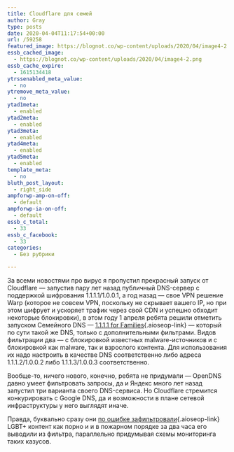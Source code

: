 ```yaml
---
title: Cloudflare для семей
author: Gray
type: posts
date: 2020-04-04T11:17:54+00:00
url: /59258
featured_image: https://blognot.co/wp-content/uploads/2020/04/image4-2.png
essb_cached_image:
  - https://blognot.co/wp-content/uploads/2020/04/image4-2.png
essb_cache_expire:
  - 1615134418
ytrssenabled_meta_value:
  - no
ytremove_meta_value:
  - no
ytad1meta:
  - enabled
ytad2meta:
  - enabled
ytad3meta:
  - enabled
ytad4meta:
  - enabled
ytad5meta:
  - enabled
template_meta:
  - no
bluth_post_layout:
  - right_side
ampforwp-amp-on-off:
  - default
ampforwp-ia-on-off:
  - default
essb_c_total:
  - 33
essb_c_facebook:
  - 33
categories:
  - Без рубрики

---
```








За всеми новостями про вирус я пропустил прекрасный запуск от Cloudflare — запустив пару лет назад публичный DNS-сервер с поддержкой шифрования 1.1.1.1/1.0.0.1, а год назад — свое VPN решение Warp (которое не совсем VPN, поскольку не скрывает вашего IP, но при этом шифрует и ускоряет трафик через свой CDN и успешно обходит некоторые блокировки), в этом году 1 апреля ребята решили отметить запуском Семейного DNS — [1.1.1.1 for Families][1]{.aioseop-link} — который по сути такой же DNS, только с дополнительными фильтрами. Видов фильтрации два — с блокировкой известных malware-источников и с блокировкой как malware, так и взрослого контента. Для использования их надо настроить в качестве DNS соответственно либо адреса 1.1.1.2/1.0.0.2 либо 1.1.1.3/1.0.0.3 соответственно.

Вообще-то, ничего нового, конечно, ребята не придумали — OpenDNS давно умеет фильтровать запросы, да и Яндекс много лет назад запустил три варианта своего DNS-сервиса. Но Cloudflare стремится конкурировать с Google DNS, да и возможности в плане сетевой инфраструктуры у него выглядят иначе.&nbsp;

Правда, буквально сразу они [по ошибке зафильтровали][2]{.aioseop-link} LGBT+ контент как порно и и в пожарном порядке за два часа его выводили из фильтра, параллельно придумывая схемы мониторинга таких казусов. 

 [1]: https://blog.cloudflare.com/introducing-1-1-1-1-for-families/
 [2]: https://blog.cloudflare.com/the-mistake-that-caused-1-1-1-3-to-block-lgbtqia-sites-today/